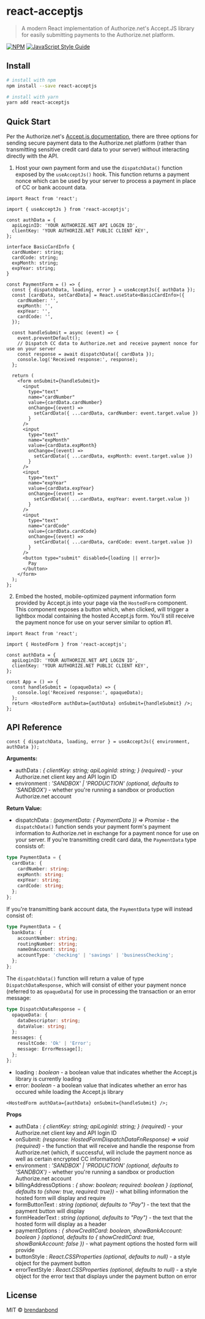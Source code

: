 # react-acceptjs

> A modern React implementation of Authorize.net&#x27;s Accept.JS library for easily submitting payments to the Authorize.net platform.

[![NPM](https://img.shields.io/npm/v/react-acceptjs.svg)](https://www.npmjs.com/package/react-acceptjs) [![JavaScript Style Guide](https://img.shields.io/badge/code_style-standard-brightgreen.svg)](https://standardjs.com)

## Install

```bash
# install with npm
npm install --save react-acceptjs

# install with yarn
yarn add react-acceptjs
```

## Quick Start

Per the Authorize.net's [Accept.js documentation](https://developer.authorize.net/api/reference/features/acceptjs.html), there are three options for sending secure payment data to the Authorize.net platform (rather than transmitting sensitive credit card data to your server) without interacting directly with the API.

1. Host your own payment form and use the `dispatchData()` function exposed by the `useAcceptJs()` hook. This function returns a payment nonce which can be used by your server to process a payment in place of CC or bank account data.

```tsx
import React from 'react';

import { useAcceptJs } from 'react-acceptjs';

const authData = {
  apiLoginID: 'YOUR AUTHORIZE.NET API LOGIN ID',
  clientKey: 'YOUR AUTHORIZE.NET PUBLIC CLIENT KEY',
};

interface BasicCardInfo {
  cardNumber: string;
  cardCode: string;
  expMonth: string;
  expYear: string;
}

const PaymentForm = () => {
  const { dispatchData, loading, error } = useAcceptJs({ authData });
  const [cardData, setCardData] = React.useState<BasicCardInfo>({
    cardNumber: '',
    expMonth: '',
    expYear: '',
    cardCode: '',
  });

  const handleSubmit = async (event) => {
    event.preventDefault();
    // Dispatch CC data to Authorize.net and receive payment nonce for use on your server
    const response = await dispatchData({ cardData });
    console.log('Received response:', response);
  };

  return (
    <form onSubmit={handleSubmit}>
      <input
        type="text"
        name="cardNumber"
        value={cardData.cardNumber}
        onChange={(event) =>
          setCardData({ ...cardData, cardNumber: event.target.value })
        }
      />
      <input
        type="text"
        name="expMonth"
        value={cardData.expMonth}
        onChange={(event) =>
          setCardData({ ...cardData, expMonth: event.target.value })
        }
      />
      <input
        type="text"
        name="expYear"
        value={cardData.expYear}
        onChange={(event) =>
          setCardData({ ...cardData, expYear: event.target.value })
        }
      />
      <input
        type="text"
        name="cardCode"
        value={cardData.cardCode}
        onChange={(event) =>
          setCardData({ ...cardData, cardCode: event.target.value })
        }
      />
      <button type="submit" disabled={loading || error}>
        Pay
      </button>
    </form>
  );
};
```

2. Embed the hosted, mobile-optimized payment information form provided by Accept.js into your page via the `HostedForm` component. This component exposes a button which, when clicked, will trigger a lightbox modal containing the hosted Accept.js form. You'll still receive the payment nonce for use on your server similar to option #1.

```tsx
import React from 'react';

import { HostedForm } from 'react-acceptjs';

const authData = {
  apiLoginID: 'YOUR AUTHORIZE.NET API LOGIN ID',
  clientKey: 'YOUR AUTHORIZE.NET PUBLIC CLIENT KEY',
};

const App = () => {
  const handleSubmit = (opaqueData) => {
    console.log('Received response:', opaqueData);
  };
  return <HostedForm authData={authData} onSubmit={handleSubmit} />;
};
```

## API Reference

`const { dispatchData, loading, error } = useAcceptJs({ environment, authData });`

**Arguments:**

- authData : _{ clientKey: string; apiLoginId: string; } (required)_ - your Authorize.net client key and API login ID
- environment : _'SANDBOX' | 'PRODUCTION' (optional, defaults to 'SANDBOX')_ - whether you're running a sandbox or production Authorize.net account

**Return Value:**

- dispatchData : _(paymentData: { PaymentData }) => Promise<DispatchDataResponse>_ - the `dispatchData()` function sends your payment form's payment information to Authorize.net in exchange for a payment nonce for use on your server. If you're transmitting credit card data, the `PaymentData` type consists of:

```ts
type PaymentData = {
  cardData: {
    cardNumber: string;
    expMonth: string;
    expYear: string;
    cardCode: string;
  };
};
```

If you're transmitting bank account data, the `PaymentData` type will instead consist of:

```ts
type PaymentData = {
  bankData: {
    accountNumber: string;
    routingNumber: string;
    nameOnAccount: string;
    accountType: 'checking' | 'savings' | 'businessChecking';
  };
};
```

The `dispatchData()` function will return a value of type `DispatchDataResponse,` which will consist of either your payment nonce (referred to as `opaqueData`) for use in processing the transaction or an error message:

```ts
type DispatchDataResponse = {
  opaqueData: {
    dataDescriptor: string;
    dataValue: string;
  };
  messages: {
    resultCode: 'Ok' | 'Error';
    message: ErrorMessage[];
  };
};
```

- loading : _boolean_ - a boolean value that indicates whether the Accept.js library is currently loading
- error: _boolean_ - a boolean value that indicates whether an error has occured while loading the Accept.js library

`<HostedForm authData={authData} onSubmit={handleSubmit} />;`

**Props**

- authData : _{ clientKey: string; apiLoginId: string; } (required)_ - your Authorize.net client key and API login ID
- onSubmit: _(response: HostedFormDispatchDataFnResponse) => void (required)_ - the function that will receive and handle the response from Authorize.net (which, if successful, will include the payment nonce as well as certain encrypted CC information)
- environment : _'SANDBOX' | 'PRODUCTION' (optional, defaults to 'SANDBOX')_ - whether you're running a sandbox or production Authorize.net account
- billingAddressOptions : _{ show: boolean; required: boolean } (optional, defaults to {show: true, required: true})_ - what billing information the hosted form will display and require
- formButtonText : _string (optional, defaults to "Pay")_ - the text that the payment button will display
- formHeaderText : _string (optional, defaults to "Pay")_ - the text that the hosted form will display as a header
- paymentOptions : _{ showCreditCard: boolean, showBankAccount: boolean } (optional, defaults to { showCreditCard: true, showBankAccount: false })_ - what payment options the hosted form will provide
- buttonStyle : _React.CSSProperties (optional, defaults to null)_ - a style object for the payment button
- errorTextStyle : _React.CSSProperties (optional, defaults to null)_ - a style object for the error text that displays under the payment button on error

## License

MIT © [brendanbond](https://github.com/brendanbond)
